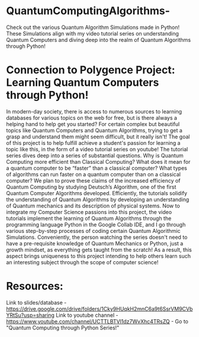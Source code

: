 # QuantumComputingAlgorithms- 

Check out the various Quantum Algorithm Simulations made in Python! These Simulations align with my video tutorial series on understanding Quantum Computers and diving deep into the realm of Quantum Algorithms through Python!

# Connection to Polygence Project: Learning Quantum Computers through Python!

In modern-day society, there is access to numerous sources to learning databases for various topics on the web for free, but is there always a helping hand to help get you started? For certain complex but beautiful topics like Quantum Computers and Quantum Algorithms, trying to get a grasp and understand them might seem difficult, but it really isn't! The goal of this project is to help fulfill achieve a student's passion for learning a topic like this, in the form of a video tutorial series on youtube! The tutorial series dives deep into a series of substantial questions. Why is Quantum Computing more efficient than Classical Computing? What does it mean for a quantum computer to be “faster” than a classical computer? What types of algorithms can run faster on a quantum computer than on a classical computer? We plan to prove these claims of the increased efficiency of Quantum Computing by studying Deutsch’s Algorithm, one of the first Quantum Computer Algorithms developed. Efficiently, the tutorials solidify the understanding of Quantum Algorithms by developing an understanding of Quantum mechanics and its description of physical systems. Now to integrate my Computer Science passions into this project, the video tutorials implement the learning of Quantum Algorithms through the programming language Python in the Google Collab IDE,  and I go through various step-by-step processes of coding certain Quantum Algorithmic Simulations.  Conveniently, the person watching the series doesn't need to have a pre-requisite knowledge of Quantum Mechanics or Python, just a growth mindset, as everything gets taught from the scratch! As a result, this aspect brings uniqueness to this project intending to help others learn such an interesting subject through the scope of computer science! 

# Resources:

Link to slides/database - https://drive.google.com/drive/folders/1Cky9HUqkH2mnC6a9t6SsrVM9CVbYRtSu?usp=sharing
Link to youtube channel - https://www.youtube.com/channel/UCTTLBTVl1dz7WvXhc4TRsZQ - Go to "Quantum Computing through Python Series!"
